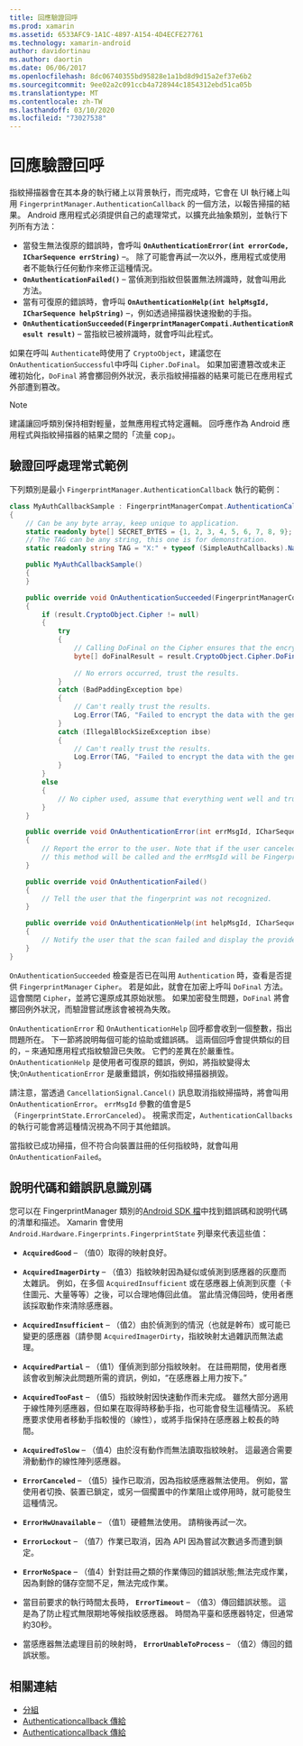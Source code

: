 ```yaml
---
title: 回應驗證回呼
ms.prod: xamarin
ms.assetid: 6533AFC9-1A1C-4897-A154-4D4ECFE27761
ms.technology: xamarin-android
author: davidortinau
ms.author: daortin
ms.date: 06/06/2017
ms.openlocfilehash: 8dc06740355bd95828e1a1bd8d9d15a2ef37e6b2
ms.sourcegitcommit: 9ee02a2c091ccb4a728944c1854312ebd51ca05b
ms.translationtype: MT
ms.contentlocale: zh-TW
ms.lasthandoff: 03/10/2020
ms.locfileid: "73027538"
---
```

# <a name="responding-to-authentication-callbacks"></a>回應驗證回呼

指紋掃描器會在其本身的執行緒上以背景執行，而完成時，它會在 UI 執行緒上叫用 `FingerprintManager.AuthenticationCallback` 的一個方法，以報告掃描的結果。 Android 應用程式必須提供自己的處理常式，以擴充此抽象類別，並執行下列所有方法：

- 當發生無法復原的錯誤時，會呼叫 **`OnAuthenticationError(int errorCode, ICharSequence errString)`** &ndash;。 除了可能會再試一次以外，應用程式或使用者不能執行任何動作來修正這種情況。
- **`OnAuthenticationFailed()`** &ndash; 當偵測到指紋但裝置無法辨識時，就會叫用此方法。
- 當有可復原的錯誤時，會呼叫 **`OnAuthenticationHelp(int helpMsgId, ICharSequence helpString)`** &ndash;，例如透過掃描器快速撥動的手指。
- **`OnAuthenticationSucceeded(FingerprintManagerCompati.AuthenticationResult result)`** &ndash; 當指紋已被辨識時，就會呼叫此程式。

如果在呼叫 `Authenticate`時使用了 `CryptoObject`，建議您在 `OnAuthenticationSuccessful`中呼叫 `Cipher.DoFinal`。
如果加密遭篡改或未正確初始化，`DoFinal` 將會擲回例外狀況，表示指紋掃描器的結果可能已在應用程式外部遭到篡改。

> [!NOTE]
> 建議讓回呼類別保持相對輕量，並無應用程式特定邏輯。 回呼應作為 Android 應用程式與指紋掃描器的結果之間的「流量 cop」。

## <a name="a-sample-authentication-callback-handler"></a>驗證回呼處理常式範例

下列類別是最小 `FingerprintManager.AuthenticationCallback` 執行的範例： 

```csharp
class MyAuthCallbackSample : FingerprintManagerCompat.AuthenticationCallback
{
    // Can be any byte array, keep unique to application.
    static readonly byte[] SECRET_BYTES = {1, 2, 3, 4, 5, 6, 7, 8, 9};
    // The TAG can be any string, this one is for demonstration.
    static readonly string TAG = "X:" + typeof (SimpleAuthCallbacks).Name;

    public MyAuthCallbackSample()
    {
    }

    public override void OnAuthenticationSucceeded(FingerprintManagerCompat.AuthenticationResult result)
    {
        if (result.CryptoObject.Cipher != null) 
        {
            try
            {
                // Calling DoFinal on the Cipher ensures that the encryption worked.
                byte[] doFinalResult = result.CryptoObject.Cipher.DoFinal(SECRET_BYTES);
    
                // No errors occurred, trust the results.              
            }
            catch (BadPaddingException bpe)
            {
                // Can't really trust the results.
                Log.Error(TAG, "Failed to encrypt the data with the generated key." + bpe);
            }
            catch (IllegalBlockSizeException ibse)
            {
                // Can't really trust the results.
                Log.Error(TAG, "Failed to encrypt the data with the generated key." + ibse);
            }
        }
        else
        {
            // No cipher used, assume that everything went well and trust the results.
        }
    }

    public override void OnAuthenticationError(int errMsgId, ICharSequence errString)
    {
        // Report the error to the user. Note that if the user canceled the scan,
        // this method will be called and the errMsgId will be FingerprintState.ErrorCanceled.
    }

    public override void OnAuthenticationFailed()
    {
        // Tell the user that the fingerprint was not recognized.
    }

    public override void OnAuthenticationHelp(int helpMsgId, ICharSequence helpString)
    {
        // Notify the user that the scan failed and display the provided hint.
    }
}
```

`OnAuthenticationSucceeded` 檢查是否已在叫用 `Authentication` 時，查看是否提供 `FingerprintManager` `Cipher`。 若是如此，就會在加密上呼叫 `DoFinal` 方法。 這會關閉 `Cipher`，並將它還原成其原始狀態。 如果加密發生問題，`DoFinal` 將會擲回例外狀況，而驗證嘗試應該會被視為失敗。

`OnAuthenticationError` 和 `OnAuthenticationHelp` 回呼都會收到一個整數，指出問題所在。 下一節將說明每個可能的協助或錯誤碼。 這兩個回呼會提供類似的目的，&ndash; 來通知應用程式指紋驗證已失敗。 它們的差異在於嚴重性。 `OnAuthenticationHelp` 是使用者可復原的錯誤，例如，將指紋變得太快;`OnAuthenticationError` 是嚴重錯誤，例如指紋掃描器損毀。

請注意，當透過 `CancellationSignal.Cancel()` 訊息取消指紋掃描時，將會叫用 `OnAuthenticationError`。 `errMsgId` 參數的值會是5（`FingerprintState.ErrorCanceled`）。 視需求而定，`AuthenticationCallbacks` 的執行可能會將這種情況視為不同于其他錯誤。 

當指紋已成功掃描，但不符合向裝置註冊的任何指紋時，就會叫用 `OnAuthenticationFailed`。 

## <a name="help-codes-and-error-message-ids"></a>說明代碼和錯誤訊息識別碼 

您可以在 FingerprintManager 類別的[Android SDK 檔](https://developer.android.com/reference/android/hardware/fingerprint/FingerprintManager.html#FINGERPRINT_ACQUIRED_GOOD)中找到錯誤碼和說明代碼的清單和描述。 Xamarin 會使用 `Android.Hardware.Fingerprints.FingerprintState` 列舉來代表這些值：

- **`AcquiredGood`** &ndash; （值0）取得的映射良好。

- **`AcquiredImagerDirty`** &ndash; （值3）指紋映射因為疑似或偵測到感應器的灰塵而太雜訊。 例如，在多個 `AcquiredInsufficient` 或在感應器上偵測到灰塵（卡住圖元、大量等等）之後，可以合理地傳回此值。 當此情況傳回時，使用者應該採取動作來清除感應器。

- **`AcquiredInsufficient`** &ndash; （值2）由於偵測到的情況（也就是幹布）或可能已變更的感應器（請參閱 `AcquiredImagerDirty`，指紋映射太過雜訊而無法處理。

- **`AcquiredPartial`** &ndash; （值1）僅偵測到部分指紋映射。 在註冊期間，使用者應該會收到解決此問題所需的資訊，例如，&ldquo;在感應器上用力按下。&rdquo;

- **`AcquiredTooFast`** &ndash; （值5）指紋映射因快速動作而未完成。 雖然大部分適用于線性陣列感應器，但如果在取得時移動手指，也可能會發生這種情況。 系統應要求使用者移動手指較慢的（線性），或將手指保持在感應器上較長的時間。

- **`AcquiredToSlow`** &ndash; （值4）由於沒有動作而無法讀取指紋映射。 這最適合需要滑動動作的線性陣列感應器。

- **`ErrorCanceled`** &ndash; （值5）操作已取消，因為指紋感應器無法使用。 例如，當使用者切換、裝置已鎖定，或另一個擱置中的作業阻止或停用時，就可能發生這種情況。

- **`ErrorHwUnavailable`** &ndash; （值1）硬體無法使用。 請稍後再試一次。

- **`ErrorLockout`** &ndash; （值7）作業已取消，因為 API 因為嘗試次數過多而遭到鎖定。

- **`ErrorNoSpace`** &ndash; （值4）針對註冊之類的作業傳回的錯誤狀態;無法完成作業，因為剩餘的儲存空間不足，無法完成作業。

- 當目前要求的執行時間太長時， **`ErrorTimeout`** &ndash; （值3）傳回錯誤狀態。 這是為了防止程式無限期地等候指紋感應器。 時間為平臺和感應器特定，但通常約30秒。

- 當感應器無法處理目前的映射時， **`ErrorUnableToProcess`** &ndash; （值2）傳回的錯誤狀態。

## <a name="related-links"></a>相關連結

- [分組](https://docs.oracle.com/javase/7/docs/api/javax/crypto/Cipher.html)
- [Authenticationcallback 傳給](https://developer.android.com/reference/android/hardware/fingerprint/FingerprintManager.AuthenticationCallback.html)
- [Authenticationcallback 傳給](https://developer.android.com/reference/android/support/v4/hardware/fingerprint/FingerprintManagerCompat.AuthenticationCallback.html)
